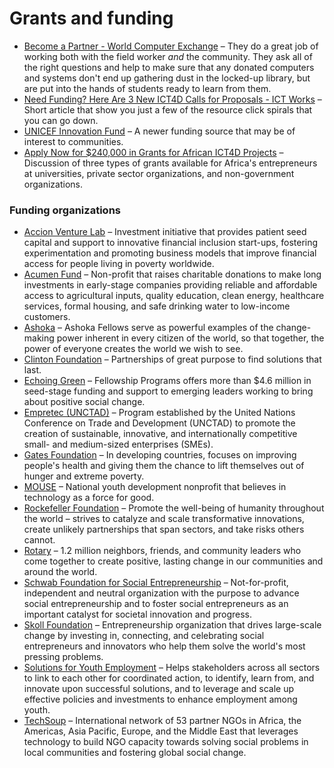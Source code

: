 # Grants and funding

- [Become a Partner - World Computer Exchange](http://www.worldcomputerexchange.org/apply-computers) – They do a great job of working both with the field worker _and_ the community. They ask all of the right questions and help to make sure that any donated computers and systems don't end up gathering dust in the locked-up library, but are put into the hands of students ready to learn from them.
- [Need Funding? Here Are 3 New ICT4D Calls for Proposals - ICT Works](http://www.ictworks.org/2016/02/04/need-funding-here-are-3-new-ict4d-calls-for-proposals/) – Short article that show you just a few of the resource click spirals that you can go down.
- [UNICEF Innovation Fund](http://www.unicefinnovationfund.org/) – A newer funding source that may be of interest to communities.
- [Apply Now for $240,000 in Grants for African ICT4D Projects](http://www.ictworks.org/2016/05/23/apply-now-for-240000-in-grants-for-african-ict4d-projects/) – Discussion of three types of grants available for Africa's entrepreneurs at universities, private sector organizations, and non-government organizations.

### Funding organizations

- [Accion Venture Lab](http://accion.org/venturelab) – Investment initiative that provides patient seed capital and support to innovative financial inclusion start-ups, fostering experimentation and promoting business models that improve financial access for people living in poverty worldwide.
- [Acumen Fund](http://acumen.org/) – Non-profit that raises charitable donations to make long investments in early-stage companies providing reliable and affordable access to agricultural inputs, quality education, clean energy, healthcare services, formal housing, and safe drinking water to low-income customers.
- [Ashoka](http://ashoka.org/) – Ashoka Fellows serve as powerful examples of the change-making power inherent in every citizen of the world, so that together, the power of everyone creates the world we wish to see.
- [Clinton Foundation](https://www.clintonfoundation.org/) – Partnerships of great purpose to find solutions that last.
- [Echoing Green](http://echoinggreen.com/) – Fellowship Programs offers more than $4.6 million in seed-stage funding and support to emerging leaders working to bring about positive social change.
- [Empretec (UNCTAD)](http://empretec.unctad.org/) – Program established by the United Nations Conference on Trade and Development (UNCTAD) to promote the creation of sustainable, innovative, and internationally competitive small- and medium-sized enterprises (SMEs).
- [Gates Foundation](http://gatesfoundation.org/) – In developing countries, focuses on improving people's health and giving them the chance to lift themselves out of hunger and extreme poverty.
- [MOUSE](http://mouse.org/) – National youth development nonprofit that believes in technology as a force for good.
- [Rockefeller Foundation](http://rockefellerfoundation.org/) – Promote the well-being of humanity throughout the world – strives to catalyze and scale transformative innovations, create unlikely partnerships that span sectors, and take risks others cannot.
- [Rotary](http://rotary.org/) – 1.2 million neighbors, friends, and community leaders who come together to create positive, lasting change in our communities and around the world.
- [Schwab Foundation for Social Entrepreneurship](http://www.schwabfound.org/) – Not-for-profit, independent and neutral organization with the purpose to advance social entrepreneurship and to foster social entrepreneurs as an important catalyst for societal innovation and progress.
- [Skoll Foundation](http://skollfoundation.org/) – Entrepreneurship organization that drives large-scale change by investing in, connecting, and celebrating social entrepreneurs and innovators who help them solve the world's most pressing problems.
- [Solutions for Youth Employment](https://www.s4ye.org/about) – Helps stakeholders across all sectors to link to each other for coordinated action, to identify, learn from, and innovate upon successful solutions, and to leverage and scale up effective policies and investments to enhance employment among youth.
- [TechSoup](http://techsoup.org/) – International network of 53 partner NGOs in Africa, the Americas, Asia Pacific, Europe, and the Middle East that leverages technology to build NGO capacity towards solving social problems in local communities and fostering global social change.


